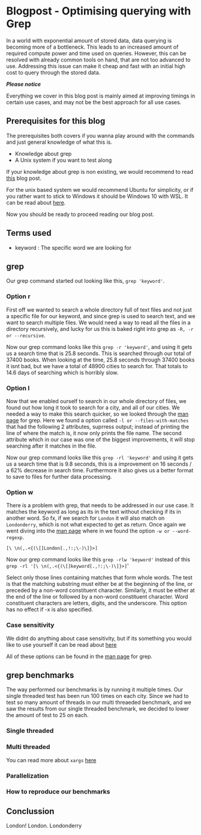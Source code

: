 # Blogpost - Optimising querying with Grep

In a world with exponential amount of stored data, data querying is becoming more of a bottleneck. 
This leads to an increased amount of required compute power and time used on queries.
However, this can be resolved with already common tools on hand, that are not too advanced to use.
Addressing this issue can make it cheap and fast with an initial high cost to query through the stored data.


***Please notice***

Everything we cover in this blog post is mainly aimed at improving timings in certain use cases, and may not be the best approach for all use cases.

## Prerequisites for this blog
The prerequisites both covers if you wanna play around with the commands and just general knowledge of what this is.

 - Knowledge about grep
 - A Unix system if you want to test along 

If your knowledge about grep is non existing, we would recommend to read [this](https://www.maketecheasier.com/what-is-grep-and-uses/) blog post.

For the unix based system we would recommend Ubuntu for simplicity, or if you rather want to stick to Windows it should be Windows 10 with WSL. It can be read about [here](https://www.computerhope.com/issues/ch001879.htm).

Now you should be ready to proceed reading our blog post.

## Terms used

 - keyword : The specific word we are looking for

## grep

Our grep command started out looking like this, `grep 'keyword'`. 

### Option r

First off we wanted to search a whole directory full of text files and not just a specific file for our keyword, and since grep is used to search text, and we want to search multiple files. We would need a way to read all the files in a directory recursively, and lucky for us this is baked right into grep as `-R, -r or --recursive`.

Now our grep command looks like this `grep -r 'keyword'`, and using it gets us a search time that is 25.8 seconds. This is searched through our total of 37400 books. When looking at the time, 25.8 seconds through 37400 books it isnt bad, but we have a total of 48900 cities to search for. That totals to 14.6 days of searching which is horribly slow.

### Option l

Now that we enabled ourself to search in our whole directory of files, we found out how long it took to search for a city, and all of our cities. We needed a way to make this search quicker, so we looked through the [man page](https://linux.die.net/man/1/grep) for grep. Here we found a option called `-l or --files-with-matches` that had the following 2 attributes, suprress output; instead of printing the line of where the match is, it now only prints the file name. The second attribute which in our case was one of the biggest improvements, it will stop searching after it matches in the file. 

Now our grep command looks like this `grep -rl 'keyword'` and using it gets us a search time that is 9.8 seconds, this is a improvement on 16 seconds / a 62% decrease in search time. Furthermore it also gives us a better format to save to files for further data processing. 

### Option w

There is a problem with grep, that needs to be addressed in our use case. It matches the keyword as long as its in the text without checking if its in another word. So fx, if we search for `London` it will also match on `Londonderry`, which is not what expected to get as return. Once again we went diving into the [man page](https://linux.die.net/man/1/grep) where in we found the option `-w or --word-regexp`. 

`[\ \n(,.<{(\[]London[.,!:;\-)\]}>]`

Now our grep command looks like this `grep -rlw 'keyword'` instead of this `grep -rl '[\ \n(,.<{(\[]keyword[.,!:;\-)\]}>]`'

Select only those lines containing matches that form whole words. The test is that the matching substring must either be at the beginning of the line, or preceded by a non-word constituent character. Similarly, it must be either at the end of the line or followed by a non-word constituent character. Word constituent characters are letters, digits, and the underscore. This option has no effect if -x is also specified.

### Case sensitivity

We didnt do anything about case sensitivity, but if its something you would like to use yourself it can be read about [here](http://droptips.com/using-grep-and-ignoring-case-case-insensitive-grep)

All of these options can be found in the [man page](https://linux.die.net/man/1/grep) for grep.

## grep benchmarks

The way performed our benchmarks is by running it multiple times. Our single threaded test has been run 100 times on each city. Since we had to test so many amount of threads in our multi threaeded benchmark, and we saw the results from our single threaded benchmark, we decided to lower the amount of test to 25 on each.

### Single threaded



### Multi threaded

You can read more about `xargs` [here](https://shapeshed.com/unix-xargs/)

### Parallelization


### How to reproduce our benchmarks


## Conclussion

London!
London.
Londonderry